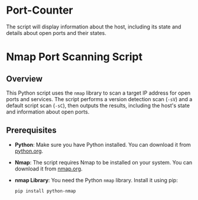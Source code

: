 # Port-Counter
The script will display information about the host, including its state and details about open ports and their states.

# Nmap Port Scanning Script

## Overview

This Python script uses the `nmap` library to scan a target IP address for open ports and services. The script performs a version detection scan (`-sV`) and a default script scan (`-sC`), then outputs the results, including the host's state and information about open ports.

## Prerequisites

- **Python**: Make sure you have Python installed. You can download it from [python.org](https://www.python.org/downloads/).
- **Nmap**: The script requires Nmap to be installed on your system. You can download it from [nmap.org](https://nmap.org/download.html).
- **nmap Library**: You need the Python `nmap` library. Install it using pip:

  ```bash
  pip install python-nmap
